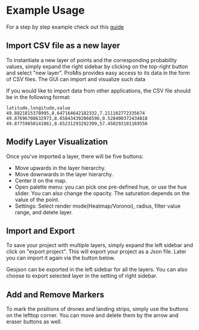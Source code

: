 # Example Usage

For a step by step example check out this [guide](./example.md)

## Import CSV file as a new layer

To instantiate a new layer of points and the corresponding probability values, simply expand the right sidebar by clicking on the top-right button and select "new layer".
ProMis provides easy access to its data in the form of CSV files.
The GUI can import and visualize such data 

If you would like to import data from other applications, the CSV file should be in the following format:

```csv
latitude,longitude,value
49.8821815378995,8.647164642182332,7.211102772335674
49.87696708632973,8.658434392066596,0.528400372434818
49.87759650141061,8.65231293292399,57.450293181169556
```

## Modify Layer Visualization

Once you've imported a layer, there will be five buttons:

* Move upwards in the layer hierarchy.
* Move downwards in the layer hierarchy.
* Center it on the map.
* Open palette menu: you can pick one pre-defined hue, or use the hue slider. You can also change the opacity. The saturation depends on the value of the point.
* Settings: Select render mode(Heatmap/Voronoi), radius, filter value range, and delete layer.

## Import and Export

To save your project with multiple layers, simply expand the left sidebar and click on "export project". 
This will export your project as a Json file. Later you can import it again via the button below.

Geojson can be exported in the left sidebar for all the layers. 
You can also choose to export selected layer in the setting of right sidebar.

## Add and Remove Markers

To mark the positions of drones and landing strips, simply use the buttons on the lefttop corner.
You can move and delete them by the arrow and eraser buttons as well.

